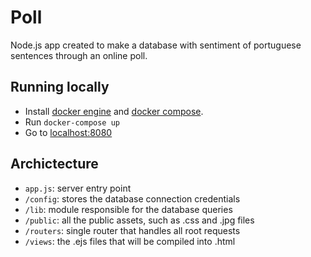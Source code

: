 # Poll
Node.js app created to make a database with sentiment of portuguese sentences through an online poll.

## Running locally

- Install [docker engine](https://docs.docker.com/install/) and [docker compose](https://docs.docker.com/compose/install/).
- Run `docker-compose up`
- Go to [localhost:8080](http://localhost:8080)

## Archictecture
- `app.js`: server entry point
- `/config`: stores the database connection credentials
- `/lib`: module responsible for the database queries
- `/public`: all the public assets, such as .css and .jpg files
- `/routers`: single router that handles all root requests
- `/views`: the .ejs files that will be compiled into .html
